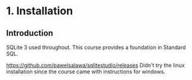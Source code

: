 # 1. Installation

## Introduction
SQLite 3 used throughout. This course provides a foundation in Standard SQL.

https://github.com/pawelsalawa/sqlitestudio/releases
Didn't try the linux installation since the course came with instructions for windows.